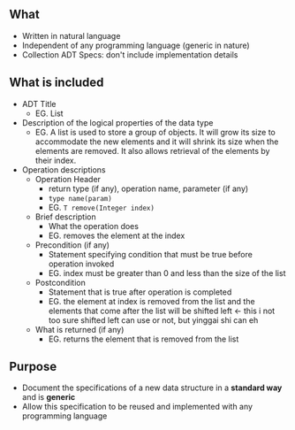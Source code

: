 ## What
- Written in natural language
- Independent of any programming language (generic in nature)
- Collection ADT Specs: don't include implementation details

## What is included
- ADT Title
	- EG. List
- Description of the logical properties of the data type
	- EG. A list is used to store a group of objects. It will grow its size to accommodate the new elements and it will shrink its size when the elements are removed. It also allows retrieval of the elements by their index.
- Operation descriptions
	- Operation Header
		- return type (if any), operation name, parameter (if any)
		- `type name(param)`
		- EG. `T remove(Integer index)`
	- Brief description
		- What the operation does
		- EG. removes the element at the index
	- Precondition (if any)
		- Statement specifying condition that must be true before operation invoked
		- EG. index must be greater than 0 and less than the size of the list
	- Postcondition
		- Statement that is true after operation is completed
		- EG. the element at index is removed from the list and the elements that come after the list will be shifted left <- this i not too sure shifted left can use or not, but yinggai shi can eh
	- What is returned (if any)
		- EG. returns the element that is removed from the list

## Purpose
- Document the specifications of a new data structure in a **standard way** and is **generic**
- Allow this specification to be reused and implemented with any programming language 
